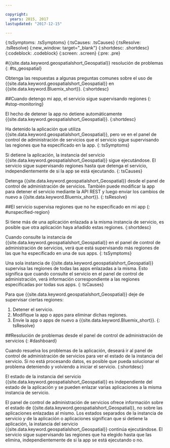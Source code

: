 ```yaml
---

copyright:
  years: 2015, 2017
lastupdated: "2017-12-15"

---
```


<!-- Attribute definitions -->
{:tsSymptoms: .tsSymptoms}
{:tsCauses: .tsCauses}
{:tsResolve: .tsResolve}
{:new_window: target="_blank"}
{:shortdesc: .shortdesc}
{:codeblock: .codeblock}
{:screen: .screen}
{:pre: .pre}

#{{site.data.keyword.geospatialshort_Geospatial}} resolución de problemas
{: #ts_geospatial}


Obtenga las respuestas a algunas preguntas comunes sobre el uso de {{site.data.keyword.geospatialshort_Geospatial}} en {{site.data.keyword.Bluemix_short}}.
{:shortdesc}

##Cuando detengo mi app, el servicio sigue supervisando regiones
{: #stop-monitoring}


El hecho de detener la app no detiene automáticamente {{site.data.keyword.geospatialshort_Geospatial}}.
{:shortdesc}


Ha detenido la aplicación que utiliza {{site.data.keyword.geospatialshort_Geospatial}}, pero ve en el panel de control de administración de servicios que el servicio sigue supervisando las regiones que ha especificado en la app.
{: tsSymptoms}


Si detiene la aplicación, la instancia del servicio {{site.data.keyword.geospatialshort_Geospatial}} sigue ejecutándose. El servicio sigue supervisando regiones hasta que detenga el servicio, independientemente de si la app se está ejecutando.
{: tsCauses}


Detenga {{site.data.keyword.geospatialshort_Geospatial}} desde el panel de control de administración de servicios. También puede modificar la app para detener el servicio mediante la API REST y luego enviar los cambios de nuevo a {{site.data.keyword.Bluemix_short}}.
{: tsResolve}

##El servicio supervisa regiones que no he especificado en mi app
{: #unspecified-region}



Si tiene más de una aplicación enlazada a la misma instancia de servicio, es posible que otra aplicación haya añadido estas regiones.
{:shortdesc}



Cuando consulte la instancia de {{site.data.keyword.geospatialshort_Geospatial}} en el panel de control de administración de servicios, verá que está supervisando más regiones de las que ha especificado en una de sus apps.
{: tsSymptoms}

Una sola instancia de {{site.data.keyword.geospatialshort_Geospatial}} supervisa las regiones de todas las apps enlazadas a la misma. Esto significa que cuando consulte el servicio en el panel de control de administración, verá información correspondiente a las regiones especificadas por todas sus apps.
{: tsCauses}

Para que {{site.data.keyword.geospatialshort_Geospatial}} deje de supervisar ciertas regiones:

1. Detener el servicio.
2. Modifique la app o apps para eliminar dichas regiones.
3. Envíe la app o apps de nuevo a {{site.data.keyword.Bluemix_short}}.
{: tsResolve}


##Resolución de problemas desde el panel de control de administración de servicios
{: #dashboard}

Cuando resuelva los problemas de la aplicación, deseará ir al panel de control de administración de servicios para ver el estado de la instancia del servicio. Si no está procesando datos, es posible que pueda solucionar el problema deteniendo y volviendo a iniciar el servicio.
{:shortdesc}

El estado de la instancia del servicio {{site.data.keyword.geospatialshort_Geospatial}} es independiente del estado de la aplicación y se pueden enlazar varias aplicaciones a la misma instancia de servicio.

El panel de control de administración de servicios ofrece información sobre el estado de {{site.data.keyword.geospatialshort_Geospatial}}, no sobre las aplicaciones enlazadas al mismo. Los estados separados de la instancia de servicio y de la aplicación o aplicaciones significan que si detiene la aplicación, la instancia del servicio {{site.data.keyword.geospatialshort_Geospatial}} continúa ejecutándose. El servicio sigue supervisando las regiones que ha elegido hasta que las elimina, independientemente de si la app se está ejecutando o no.

